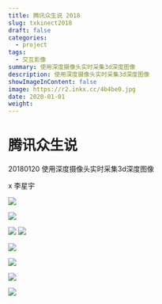 ```yaml
---
title: 腾讯众生说 2018
slug: txkinect2018
draft: false
categories:
  - project
tags:
  - 交互影像
summary: 使用深度摄像头实时采集3d深度图像
description: 使用深度摄像头实时采集3d深度图像
showImageInContent: false
image: https://r2.inkx.cc/4b4be0.jpg
date: 2020-01-01
weight:
---
```

# 腾讯众生说
20180120
使用深度摄像头实时采集3d深度图像

x 李星宇 


![](https://r2.inkx.cc/51f58e.jpg)

![](https://r2.inkx.cc/4b4be0.jpg)

![](https://r2.inkx.cc/24c988.jpg)
![](https://r2.inkx.cc/cc16af.gif)

![](https://r2.inkx.cc/d88ea4.gif)

![](https://r2.inkx.cc/ce1065.gif)

![](https://r2.inkx.cc/e50ed1.JPG)

![](https://r2.inkx.cc/db6819.jpg)

